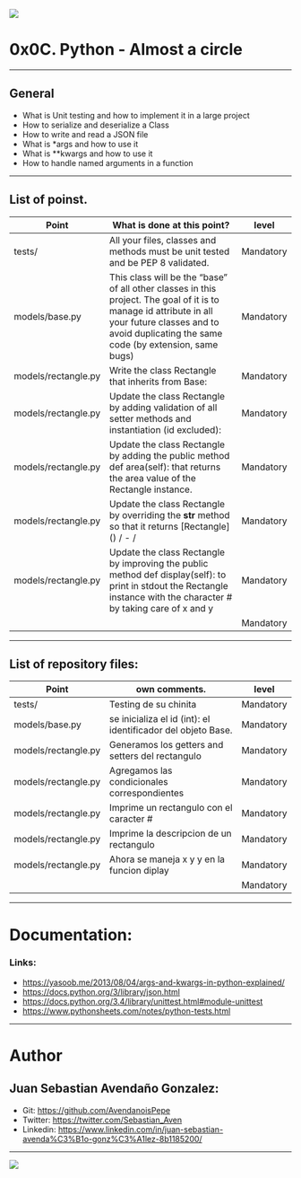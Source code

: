 ![](https://parzibyte.me/blog/wp-content/uploads/2018/12/Leer-archivos-de-texto-con-Python.png)

# 0x0C. Python - Almost a circle

------------

## General

- What is Unit testing and how to implement it in a large project
- How to serialize and deserialize a Class
- How to write and read a JSON file
- What is *args and how to use it
- What is **kwargs and how to use it
- How to handle named arguments in a function

------------

## List of poinst.

|  Point | What is done at this point? | level |
| ------------ | ------------ | ------------ |
| tests/ | All your files, classes and methods must be unit tested and be PEP 8 validated. | Mandatory |
| models/base.py | This class will be the “base” of all other classes in this project. The goal of it is to manage id attribute in all your future classes and to avoid duplicating the same code (by extension, same bugs) | Mandatory |
| models/rectangle.py | Write the class Rectangle that inherits from Base: | Mandatory |
| models/rectangle.py | Update the class Rectangle by adding validation of all setter methods and instantiation (id excluded): | Mandatory |
| models/rectangle.py | Update the class Rectangle by adding the public method def area(self): that returns the area value of the Rectangle instance.| Mandatory |
| models/rectangle.py | Update the class Rectangle by overriding the __str__ method so that it returns [Rectangle] (<id>) <x>/<y> - <width>/<height> | Mandatory |
| models/rectangle.py | Update the class Rectangle by improving the public method def display(self): to print in stdout the Rectangle instance with the character # by taking care of x and y | Mandatory |
|  |  | Mandatory |

------------

## List of repository files:

|  Point | own comments.  | level |
| ------------ | ------------ | ------------ |
| tests/ | Testing de su chinita | Mandatory |
| models/base.py | se inicializa el id (int): el identificador del objeto Base. | Mandatory |
| models/rectangle.py | Generamos los getters and setters del rectangulo | Mandatory |
| models/rectangle.py | Agregamos las condicionales correspondientes | Mandatory |
| models/rectangle.py | Imprime un rectangulo con el caracter # | Mandatory |
| models/rectangle.py | Imprime la descripcion de un rectangulo | Mandatory |
| models/rectangle.py | Ahora se maneja x y y en la funcion diplay | Mandatory |
|  |  | Mandatory |

------------

# Documentation:

### Links:

- https://yasoob.me/2013/08/04/args-and-kwargs-in-python-explained/
- https://docs.python.org/3/library/json.html
- https://docs.python.org/3.4/library/unittest.html#module-unittest
- https://www.pythonsheets.com/notes/python-tests.html

------------

# Author


## Juan Sebastian Avendaño Gonzalez:
- Git: https://github.com/AvendanoisPepe
- Twitter: https://twitter.com/Sebastian_Aven
- Linkedin: https://www.linkedin.com/in/juan-sebastian-avenda%C3%B1o-gonz%C3%A1lez-8b1185200/

------------

![](https://scontent.fbog4-1.fna.fbcdn.net/v/t39.30808-6/271153206_3074657909465585_6907762404450913633_n.jpg?_nc_cat=105&_nc_rgb565=1&ccb=1-5&_nc_sid=730e14&_nc_ohc=Wm9imN7mxqAAX_DgRTy&_nc_ht=scontent.fbog4-1.fna&oh=00_AT9bMuywrpnZKR3yaTAPu-lqwQ0uJpFTGIYQPM2wabvWlg&oe=61EB1180)
